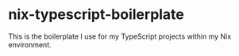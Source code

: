 # nix-typescript-boilerplate
This is the boilerplate I use for my TypeScript projects within my Nix environment.
